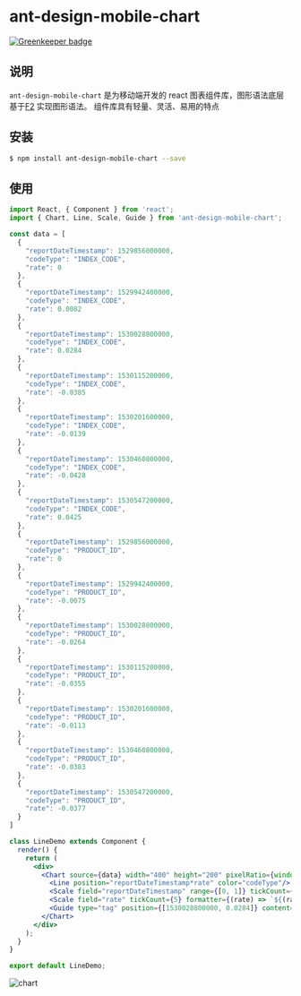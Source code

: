 # ant-design-mobile-chart

[![Greenkeeper badge](https://badges.greenkeeper.io/ant-design/ant-design-mobile-chart.svg)](https://greenkeeper.io/)

## 说明

`ant-design-mobile-chart` 是为移动端开发的 react 图表组件库，图形语法底层基于[F2](https://antv.alipay.com/zh-cn/f2/3.x/index.html) 实现图形语法。 组件库具有轻量、灵活、易用的特点

## 安装

```bash
$ npm install ant-design-mobile-chart --save
```

## 使用

```jsx
import React, { Component } from 'react';
import { Chart, Line, Scale, Guide } from 'ant-design-mobile-chart';

const data = [
  {
    "reportDateTimestamp": 1529856000000,
    "codeType": "INDEX_CODE",
    "rate": 0
  },
  {
    "reportDateTimestamp": 1529942400000,
    "codeType": "INDEX_CODE",
    "rate": 0.0082
  },
  {
    "reportDateTimestamp": 1530028800000,
    "codeType": "INDEX_CODE",
    "rate": 0.0284
  },
  {
    "reportDateTimestamp": 1530115200000,
    "codeType": "INDEX_CODE",
    "rate": -0.0385
  },
  {
    "reportDateTimestamp": 1530201600000,
    "codeType": "INDEX_CODE",
    "rate": -0.0139
  },
  {
    "reportDateTimestamp": 1530460800000,
    "codeType": "INDEX_CODE",
    "rate": -0.0428
  },
  {
    "reportDateTimestamp": 1530547200000,
    "codeType": "INDEX_CODE",
    "rate": 0.0425
  },
  {
    "reportDateTimestamp": 1529856000000,
    "codeType": "PRODUCT_ID",
    "rate": 0
  },
  {
    "reportDateTimestamp": 1529942400000,
    "codeType": "PRODUCT_ID",
    "rate": -0.0075
  },
  {
    "reportDateTimestamp": 1530028800000,
    "codeType": "PRODUCT_ID",
    "rate": -0.0264
  },
  {
    "reportDateTimestamp": 1530115200000,
    "codeType": "PRODUCT_ID",
    "rate": -0.0355
  },
  {
    "reportDateTimestamp": 1530201600000,
    "codeType": "PRODUCT_ID",
    "rate": -0.0113
  },
  {
    "reportDateTimestamp": 1530460800000,
    "codeType": "PRODUCT_ID",
    "rate": -0.0383
  },
  {
    "reportDateTimestamp": 1530547200000,
    "codeType": "PRODUCT_ID",
    "rate": -0.0377
  }
]

class LineDemo extends Component {
  render() {
    return (
      <div>
        <Chart source={data} width="400" height="200" pixelRatio={window.devicePixelRatio}>
          <Line position="reportDateTimestamp*rate" color="codeType"/>
          <Scale field="reportDateTimestamp" range={[0, 1]} tickCount={3} type="timeCat" mask="MM-DD" />
          <Scale field="rate" tickCount={5} formatter={(rate) => `${(rate*100).toFixed(2)}%`} />
          <Guide type="tag" position={[1530028800000, 0.0284]} content="买入" />
        </Chart>
      </div>
    );
  }
}

export default LineDemo;

```

![chart](https://gw.alipayobjects.com/zos/rmsportal/vzSGCkmkOIHlVBZbqoQA.png)

